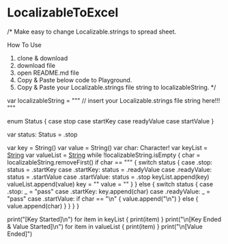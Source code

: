 # LocalizableToExcel
/*
Make easy to change Localizable.strings to spread sheet.

How To Use
1. clone & download
2. download file
3. open README.md file
4. Copy & Paste below code to Playground.
5. Copy & Paste your Localizable.strings file string to localizableString.
*/

var localizableString = """
    // insert your Localizable.strings file string here!!!
"""

enum Status {
    case stop
    case startKey
    case readyValue
    case startValue
}

var status: Status = .stop

var key = String()
var value = String()
var char: Character!
var keyList = [String]()
var valueList = [String]()
while !localizableString.isEmpty {
    char = localizableString.removeFirst()
    if char == "\"" {
        switch status {
        case .stop:
            status = .startKey
        case .startKey:
            status = .readyValue
        case .readyValue:
            status = .startValue
        case .startValue:
            status = .stop
            keyList.append(key)
            valueList.append(value)
            key = ""
            value = ""
        }
    } else {
        switch status {
        case .stop:
            _ = "pass"
        case .startKey:
            key.append(char)
        case .readyValue:
            _ = "pass"
        case .startValue:
            if char == "\n" {
                value.append("\\n")
            } else {
                value.append(char)
            }
        }
    }
}

print("[Key Started]\n")
for item in keyList {
    print(item)
}
print("\n[Key Ended & Value Started]\n")
for item in valueList {
    print(item)
}
print("\n[Value Ended]")
